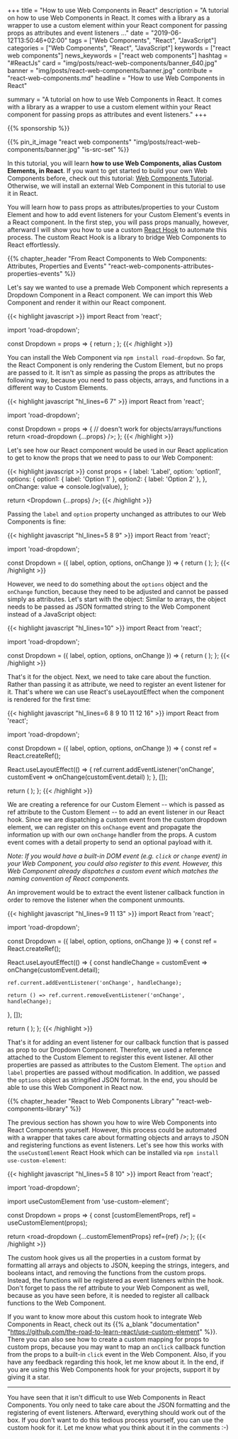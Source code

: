 +++
title = "How to use Web Components in React"
description = "A tutorial on how to use Web Components in React. It comes with a library as a wrapper to use a custom element within your React component for passing props as attributes and event listeners ..."
date = "2019-06-12T13:50:46+02:00"
tags = ["Web Components", "React", "JavaScript"]
categories = ["Web Components", "React", "JavaScript"]
keywords = ["react web components"]
news_keywords = ["react web components"]
hashtag = "#ReactJs"
card = "img/posts/react-web-components/banner_640.jpg"
banner = "img/posts/react-web-components/banner.jpg"
contribute = "react-web-components.md"
headline = "How to use Web Components in React"

summary = "A tutorial on how to use Web Components in React. It comes with a library as a wrapper to use a custom element within your React component for passing props as attributes and event listeners."
+++

{{% sponsorship %}}

{{% pin_it_image "react web components" "img/posts/react-web-components/banner.jpg" "is-src-set" %}}

In this tutorial, you will learn **how to use Web Components, alias Custom Elements, in React**. If you want to get started to build your own Web Components before, check out this tutorial: [Web Components Tutorial](https://www.robinwieruch.de/web-components-tutorial). Otherwise, we will install an external Web Component in this tutorial to use it in React.

You will learn how to pass props as attributes/properties to your Custom Element and how to add event listeners for your Custom Element's events in a React component. In the first step, you will pass props manually, however, afterward I will show you how to use a custom [React Hook](https://www.robinwieruch.de/react-hooks/) to automate this process. The custom React Hook is a library to bridge Web Components to React effortlessly.

{{% chapter_header "From React Components to Web Components: Attributes, Properties and Events" "react-web-components-attributes-properties-events" %}}

Let's say we wanted to use a premade Web Component which represents a Dropdown Component in a React component. We can import this Web Component and render it within our React component.

{{< highlight javascript >}}
import React from 'react';

import 'road-dropdown';

const Dropdown = props => {
  return <road-dropdown />;
};
{{< /highlight >}}

You can install the Web Component via `npm install road-dropdown`. So far, the React Component is only rendering the Custom Element, but no props are passed to it. It isn't as simple as passing the props as attributes the following way, because you need to pass objects, arrays, and functions in a different way to Custom Elements.

{{< highlight javascript "hl_lines=6 7" >}}
import React from 'react';

import 'road-dropdown';

const Dropdown = props => {
  // doesn't work for objects/arrays/functions
  return <road-dropdown {...props} />;
};
{{< /highlight >}}

Let's see how our React component would be used in our React application to get to know the props that we need to pass to our Web Component:

{{< highlight javascript >}}
const props = {
  label: 'Label',
  option: 'option1',
  options: {
    option1: { label: 'Option 1' },
    option2: { label: 'Option 2' },
  },
  onChange: value => console.log(value),
};

return <Dropdown {...props} />;
{{< /highlight >}}

Passing the `label` and `option` property unchanged as attributes to our Web Components is fine:

{{< highlight javascript "hl_lines=5 8 9" >}}
import React from 'react';

import 'road-dropdown';

const Dropdown = ({ label, option, options, onChange }) => {
  return (
    <road-dropdown
      label={label}
      option={option}
    />
  );
};
{{< /highlight >}}

However, we need to do something about the `options` object and the `onChange` function, because they need to be adjusted and cannot be passed simply as attributes. Let's start with the object: Similar to arrays, the object needs to be passed as JSON formatted string to the Web Component instead of a JavaScript object:

{{< highlight javascript "hl_lines=10" >}}
import React from 'react';

import 'road-dropdown';

const Dropdown = ({ label, option, options, onChange }) => {
  return (
    <road-dropdown
      label={label}
      option={option}
      options={JSON.stringify(options)}
    />
  );
};
{{< /highlight >}}

That's it for the object. Next, we need to take care about the function. Rather than passing it as attribute, we need to register an event listener for it. That's where we can use React's useLayoutEffect when the component is rendered for the first time:

{{< highlight javascript "hl_lines=6 8 9 10 11 12 16" >}}
import React from 'react';

import 'road-dropdown';

const Dropdown = ({ label, option, options, onChange }) => {
  const ref = React.createRef();

  React.useLayoutEffect(() => {
    ref.current.addEventListener('onChange', customEvent =>
      onChange(customEvent.detail)
    );
  }, []);

  return (
    <road-dropdown
      ref={ref}
      label={label}
      option={option}
      options={JSON.stringify(options)}
    />
  );
};
{{< /highlight >}}

We are creating a reference for our Custom Element -- which is passed as ref attribute to the Custom Element -- to add an event listener in our React hook. Since we are dispatching a custom event from the custom dropdown element, we can register on this `onChange` event and propagate the information up with our own `onChange` handler from the props.  A custom event comes with a detail property to send an optional payload with it.

*Note: If you would have a built-in DOM event (e.g. `click` or `change` event) in your Web Component, you could also register to this event. However, this Web Component already dispatches a custom event which matches the naming convention of React components.*

An improvement would be to extract the event listener callback function in order to remove the listener when the component unmounts.

{{< highlight javascript "hl_lines=9 11 13" >}}
import React from 'react';

import 'road-dropdown';

const Dropdown = ({ label, option, options, onChange }) => {
  const ref = React.createRef();

  React.useLayoutEffect(() => {
    const handleChange = customEvent => onChange(customEvent.detail);

    ref.current.addEventListener('onChange', handleChange);

    return () => ref.current.removeEventListener('onChange', handleChange);
  }, []);

  return (
    <road-dropdown
      ref={ref}
      label={label}
      option={option}
      options={JSON.stringify(options)}
    />
  );
};
{{< /highlight >}}

That's it for adding an event listener for our callback function that is passed as prop to our Dropdown Component. Therefore, we used a reference attached to the Custom Element to register this event listener. All other properties are passed as attributes to the Custom Element. The `option` and `label` properties are passed without modification. In addition, we passed the `options` object as stringified JSON format. In the end, you should be able to use this Web Component in React now.

{{% chapter_header "React to Web Components Library" "react-web-components-library" %}}

The previous section has shown you how to wire Web Components into React Components yourself. However, this process could be automated with a wrapper that takes care about formatting objects and arrays to JSON and registering functions as event listeners. Let's see how this works with the `useCustomElement` React Hook which can be installed via `npm install use-custom-element`:

{{< highlight javascript "hl_lines=5 8 10" >}}
import React from 'react';

import 'road-dropdown';

import useCustomElement from 'use-custom-element';

const Dropdown = props => {
  const [customElementProps, ref] = useCustomElement(props);

  return <road-dropdown {...customElementProps} ref={ref} />;
};
{{< /highlight >}}

The custom hook gives us all the properties in a custom format by formatting all arrays and objects to JSON, keeping the strings, integers, and booleans intact, and removing the functions from the custom props. Instead, the functions will be registered as event listeners within the hook. Don't forget to pass the ref attribute to your Web Component as well, because as you have seen before, it is needed to register all callback functions to the Web Component.

If you want to know more about this custom hook to integrate Web Components in React, check out its {{% a_blank "documentation" "https://github.com/the-road-to-learn-react/use-custom-element" %}}. There you can also see how to create a custom mapping for props to custom props, because you may want to map an `onClick` callback function from the props to a built-in `click` event in the Web Component. Also, if you have any feedback regarding this hook, let me know about it. In the end, if you are using this Web Components hook for your projects, support it by giving it a star.

<hr class="section-divider">

You have seen that it isn't difficult to use Web Components in React Components. You only need to take care about the JSON formatting and the registering of event listeners. Afterward, everything should work out of the box. If you don't want to do this tedious process yourself, you can use the custom hook for it. Let me know what you think about it in the comments :-)